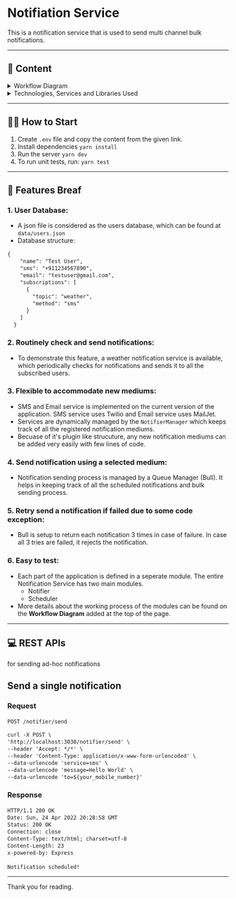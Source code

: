 # Notifiation Service

This is a notification service that is used to send multi channel bulk notifications.

---

## 💬 Content

<details>
  <summary>Workflow Diagram</summary>
  
   <img src="./docs/notification-service.png"/>
</details>

<details>
  <summary>Technologies, Services and Libraries Used</summary>

  <ul>
    <li><b>Express</b>: Web server</li>
    <li><b>Bull</b>: Web server</li>
    <li><b>Axios</b>: HTTP client</li>
    <li><b>Redis</b>: for Bull (queue management)</li>
    <li><b>Twilio</b>: SMS service provider</li>
    <li><b>Mailjet</b>: Email service provider</li>
  <ul>
</details>

---

## 🏃‍♂️ How to Start

1. Create `.env` file and copy the content from the given link.
2. Install dependencies `yarn install`
3. Run the server `yarn dev`
4. To run unit tests, run: `yarn test`
        
---
    
## 📙 Features Breaf

### 1. User Database:
- A json file is considered as the users database, which can be found at `data/users.json`
- Database structure:
```
{
    "name": "Test User",
    "sms": "+911234567890",
    "email": "testuser@gmail.com",
    "subscriptions": [
      {
        "topic": "weather",
        "method": "sms"
      }
    ]
  }
```
    
### 2. Routinely check and send notifications:

- To demonstrate this feature, a weather notification service is available, which periodically checks for notifications and sends it to all the subscribed users.
    
### 3. Flexible to accommodate new mediums:

- SMS and Email service is implemented on the current version of the application. SMS service uses Twilio and Email service uses MailJet.
- Services are dynamically managed by the `NotifierManager` which keeps track of all the registered notification mediums.
- Becuase of it's plugin like strucuture, any new notification mediums can be added very easily with few lines of code.

### 4. Send notification using a selected medium:

- Notification sending process is managed by a Queue Manager (Bull). It helps in keeping track of all the scheduled notifications and bulk sending process.

### 5. Retry send a notification if failed due to some code exception:

- Bull is setup to return each notification 3 times in case of failure. In case all 3 tries are failed, it rejects the notification.

### 6. Easy to test:

- Each part of the application is defined in a seperate module. The entire Notification Service has two main modules.
  - Notifier
  - Scheduler
- More details about the working process of the modules can be found on the **Workflow Diagram** added at the top of the page.

---

## 💻 REST APIs
for sending ad-hoc notifications

## Send a single notification

### Request
`POST /notifier/send`

    curl -X POST \
    'http://localhost:3030/notifier/send' \
    --header 'Accept: */*' \
    --header 'Content-Type: application/x-www-form-urlencoded' \
    --data-urlencode 'service=sms' \
    --data-urlencode 'message=Hello World' \
    --data-urlencode 'to=${your_mobile_number}'
    
### Response
    

    HTTP/1.1 200 OK
    Date: Sun, 24 Apr 2022 20:28:58 GMT
    Status: 200 OK
    Connection: close
    Content-Type: text/html; charset=utf-8
    Content-Length: 23
    x-powered-by: Express

    Notification scheduled!
---

Thank you for reading.
